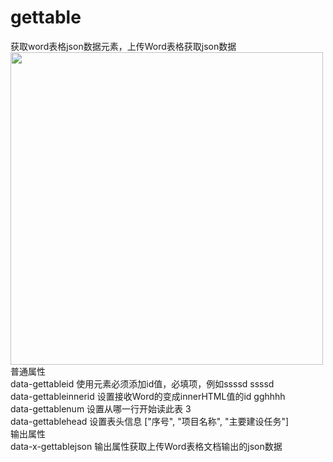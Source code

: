 # gettable
获取word表格json数据元素，上传Word表格获取json数据<br>
<img src="http://www.wware.org/img/gettable.jpg" width="500px"><br>
普通属性<br>
data-gettableid	使用元素必须添加id值，必填项，例如ssssd	ssssd<br>
data-gettableinnerid	设置接收Word的变成innerHTML值的id	gghhhh<br>
data-gettablenum	设置从哪一行开始读此表	3<br>
data-gettablehead	设置表头信息	["序号", "项目名称", "主要建设任务"]<br>
输出属性<br>
data-x-gettablejson	输出属性获取上传Word表格文档输出的json数据	<br>
